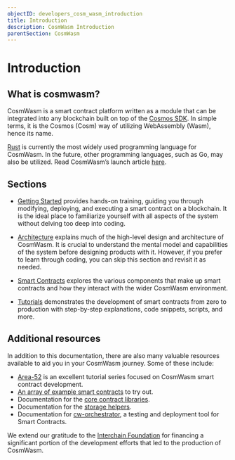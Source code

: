 ```yaml
---
objectID: developers_cosm_wasm_introduction
title: Introduction
description: CosmWasm Introduction
parentSection: CosmWasm
---
```


# Introduction

## What is cosmwasm?

CosmWasm is a smart contract platform written as a module that can be integrated into any blockchain built on top of the <a href="https://github.com/cosmos/cosmos-sdk" target="_blank">Cosmos SDK</a>. In simple terms, it is the Cosmos (Cosm) way of utilizing WebAssembly (Wasm), hence its name.

<a href="https://www.rust-lang.org" target="_blank">Rust</a> is currently the most widely used programming language for CosmWasm. In the future, other programming languages, such as Go, may also be utilized. Read CosmWasm’s launch article <a href="https://blog.cosmos.network/announcing-the-launch-of-cosmwasm-cc426ab88e12" target="_blank">here</a>.

## Sections

* [Getting Started](/developers/cosmwasm-documentation/getting-started/introduction) provides hands-on training, guiding you through modifying, deploying, and executing a smart contract on a blockchain. It is the ideal place to familiarize yourself with all aspects of the system without delving too deep into coding.

* [Architecture](/developers/cosmwasm-documentation/architecture/multi-chain-contracts) explains much of the high-level design and architecture of CosmWasm. It is crucial to understand the mental model and capabilities of the system before designing products with it. However, if you prefer to learn through coding, you can skip this section and revisit it as needed.

* [Smart Contracts](/developers/cosmwasm-documentation/smart-contracts/contract-semantics) explores the various components that make up smart contracts and how they interact with the wider CosmWasm environment.

* [Tutorials](/developers/cosmwasm-documentation/tutorials/simple-option/testing) demonstrates the development of smart contracts from zero to production with step-by-step explanations, code snippets, scripts, and more.

## Additional resources

In addition to this documentation, there are also many valuable resources available to aid you in your CosmWasm journey. Some of these include:

* <a href="https://area-52.io/" target="_blank">Area-52</a> is an excellent tutorial series focused on CosmWasm smart contract development.
* <a href="https://github.com/CosmWasm/cw-examples" target="_blank">An array of example smart contracts</a> to try out.
* Documentation for the <a href="https://docs.rs/cosmwasm-std/latest/cosmwasm_std/index.html" target="_blank">core contract libraries</a>.
* Documentation for the <a href="https://docs.rs/cosmwasm-storage/latest/cosmwasm_storage/index.html" target="_blank">storage helpers</a>.
* Documentation for <a href="https://orchestrator.abstract.money/" target="_blank">cw-orchestrator</a>, a testing and deployment tool for Smart Contracts.

We extend our gratitude to the <a href="https://interchain.io" target="_blank">Interchain Foundation</a> for financing a significant portion of the development efforts that led to the production of CosmWasm.
